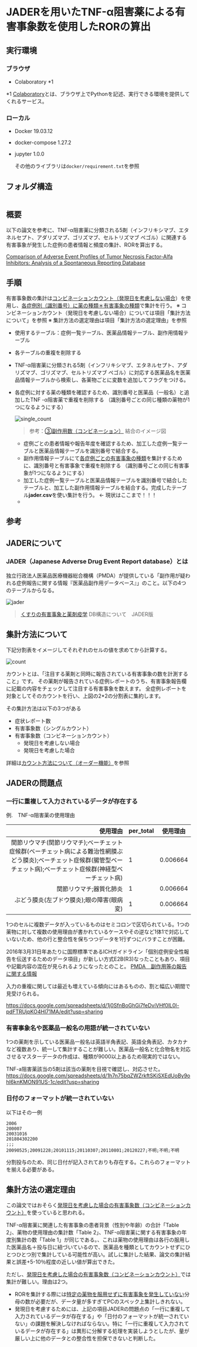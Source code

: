 # JADERを用いたTNF-α阻害薬による有害事象数を使用したRORの算出

## 実行環境

### ブラウザ

- Colaboratory *1

*1 [Colaboratory](https://colab.research.google.com/notebooks/welcome.ipynb?hl=ja#scrollTo=5fCEDCU_qrC0)とは、ブラウザ上でPythonを記述、実行できる環境を提供してくれるサービス。

### ローカル

- Docker  19.03.12

- docker-compose 1.27.2

- jupyter 1.0.0

    その他のライブラリは`docker/requirement.txt`を参照

## フォルダ構造

```

```

## 概要

以下の論文を参考に、TNF-α阻害薬に分類される5剤（インフリキシマブ、エタネルセプト、アダリズマブ、ゴリズマブ、セルトリズマブ ぺゴル）に関連する有害事象が発生した症例の患者情報と頻度の集計、RORを算出する。

[Comparison of Adverse Event Profiles of Tumor Necrosis Factor-Alfa Inhibitors: Analysis of a Spontaneous Reporting Database](https://www.ncbi.nlm.nih.gov/pmc/articles/PMC7439489/)

## 手順

有害事象数の集計は<u>コンビネーションカウント（発現日を考慮しない場合</u>）を使用し、<u>各症例別（識別番号）に薬の種類＊有害事象の種類</u>で集計を行う。
※ コンビネーションカウント（発現日を考慮しない場合）については項目「集計方法について」を参照
※ 集計方法の選定理由は項目「集計方法の選定理由」を参照

- 使用するテーブル：症例一覧テーブル、医薬品情報テーブル、副作用情報テーブル

- 各テーブルの重複を削除する

- TNF-α阻害薬に分類される5剤（インフリキシマブ、エタネルセプト、アダリズマブ、ゴリズマブ、セルトリズマブ ぺゴル）に対応する医薬品名を医薬品情報テーブルから検索し、各薬物ごとに変数を追加してフラグをつける。

- 各症例に対する薬の種類を確認するため、識別番号と医薬品（一般名）と追加したTNF -α阻害薬で重複を削除する
    （識別番号ごとの同じ種類の薬物が1つになるようにする）

    ![single_count](https://czeek.com/wp-content/uploads/2018/12/combi-1-768x373.png)

    > 参考：[③副作用数（コンビネーション）](https://czeek.com/jissen/howtocount/)
    > 結合のイメージ図

    - 症例ごとの患者情報や報告年度を確認するため、加工した症例一覧テーブルと医薬品情報テーブルを識別番号で結合する。
    - 副作用情報テーブルにて<u>各症例ごとの有害事象の種類</u>を集計するために、識別番号と有害事象で重複を削除する
        （識別番号ごとの同じ有害事象が1つになるようにする）
    - 加工した症例一覧テーブルと医薬品情報テーブルを識別番号で結合したテーブルと、加工した副作用情報テーブルを結合する。完成したテーブル**jader.csv**を使い集計を行う。 <- 現状はここまで！！！
    - 

## 参考

## JADERについて

### JADER（Japanese Adverse Drug Event Report database）とは

独立行政法人医薬品医療機器総合機構（PMDA）が提供している「副作用が疑われる症例報告に関する情報『医薬品副作用データベース』」のこと。以下の4つのテーブルからなる。

 ![jader](https://czeek.com/wp-content/uploads/2017/08/ERJADER.png)

> [くすりの有害事象と薬剤疫学](https://czeek.com/) DB構造について　JADER版

## 集計方法について

下記分割表をイメージしてそれぞれのセルの値を求めてから計算する。

![count](https://czeek.com/wp-content/uploads/2018/12/%E3%82%B9%E3%82%AF%E3%83%AA%E3%83%BC%E3%83%B3%E3%82%B7%E3%83%A7%E3%83%83%E3%83%88-2018-12-05-11.53.26-768x197.png)

カウントとは、「注目する薬剤と同時に報告されている有害事象の数を計測すること」です。
その薬剤が報告されている症例レポートのうち、有害事象報告欄に記載の内容をチェックして注目する有害事象を数えます。
全症例レポートを対象としてそのカウントを行い、上図の2*2の分割表に集約します。

その集計方法は以下の3つがある

- 症状レポート数
- 有害事象数（シングルカウント）
- 有害事象数（コンビネーションカウント）
    - 発現日を考慮しない場合
    - 発現日を考慮した場合

詳細は[カウント方法について（オーダー機能）](https://czeek.com/jissen/howtocount/)を参照

## JADERの問題点

### 一行に重複して入力されているデータが存在する

例.　TNF-α阻害薬の使用理由

| 使用理由 | per_total | 使用理由 |
| -----------------------------------------------------------: | ---- | -------- |
| 関節リウマチ(関節リウマチ);ベーチェット症候群(ベーチェット病による難治性網膜ぶどう膜炎);ベーチェット症候群(腸管型ベーチェット病);ベーチェット症候群(神経型ベーチェット病) | 1    | 0.006664 |
|                                      関節リウマチ;器質化肺炎 | 1    | 0.006664 |
|                    ぶどう膜炎(左ブドウ膜炎);眼の障害(眼病変) | 1 | 0.006664 |

1つのセルに複数データが入っているものはセミコロンで区切られている。1つの薬物に対して複数の使用理由が書かれているケースやその逆など1体1で対応していないため、他の行と整合性を保ちつつデータを1行ずつにバラすことが困難。

2016年3月31日年あたりに国際標準であるICHガイドライン「個別症例安全性報告を伝送するためのデータ項目」が新しい方式E2B(R3)なったこともあり、項目や記載内容の混在が見られるようになったとのこと。
[PMDA　副作用等の報告に関する情報](https://www.pmda.go.jp/safety/reports/mah/0007.html)

入力の重複に関しては最近も増えている傾向にはあるものの、割と幅広い期間で見受けられる。

https://docs.google.com/spreadsheets/d/1j0SfnBoGhGi7feDviVHf0lL0l-pdFTRUjpKO4Hl71MA/edit?usp=sharing

### 有害事象名や医薬品一般名の用語が統一されていない

1つの薬剤を示している医薬品一般名は英語半角表記、英語全角表記、カタカナなど複数あり、統一して集計することが難しい。医薬品一般名と化合物名を対応させるマスターデータの作成は、種類が9000以上あるため現実的ではない。

TNF-a阻害薬該当の5剤は該当の薬剤を目視で確認し、対応させた。
https://docs.google.com/spreadsheets/d/1h7n75bqZWZrkftSKiSXEdUoBy9ohI6knKMON91US-1c/edit?usp=sharing

### 日付のフォーマットが統一されていない

以下はその一例

```csv
2006
200007
20031016
201804302200
;;;
20090525;20091228;20101115;20110307;20110801;20120227;不明;不明;不明
```

分割投与のため、同じ日付が記入されておりも存在する。これらのフォーマットを揃える必要がある。

## 集計方法の選定理由

この論文ではおそらく<u>発現日を考慮した場合の有害事象数（コンビネーションカウント）</u>を使っていると思われる。

TNF-α阻害薬に関連した有害事象の患者背景（性別や年齢）の合計「Table 2」、薬物の使用理由の集計数「Table 2」、TNF-α阻害薬に関する有害事象の年度別集計の数「Table 1」が同じである。、これは薬物の使用理由は各行の服用した医薬品名＋投与日に紐づいているので、医薬品を種類としてカウントせずにひとつひとつ別で集計している可能性が高い。試しに集計した結果、論文の集計結果と誤差+5-10％程度の近しい値が算出できた。

ただし、<u>発現日を考慮した場合の有害事象数（コンビネーションカウント）</u>では集計が難しい。理由は2つ。

- RORを集計する際には<u>特定の薬物を服用せずに有害事象を発生していない</u>分母の数が必要だが、データ量が多すぎてPCのスペック上集計しきれない。
- 発現日を考慮するためには、上記の項目JADERの問題点の「一行に重複して入力されているデータが存在する」や「日付のフォーマットが統一されていない」の課題を解決しなければならない。特に「一行に重複して入力されているデータが存在する」は異形に分解する処理を実装しようとしたが、量が厳しい上に他のデータとの整合性を担保できないと判断した。

